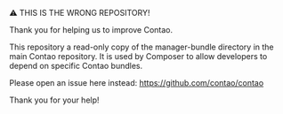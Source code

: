 ⚠ THIS IS THE WRONG REPOSITORY!

Thank you for helping us to improve Contao.

This repository a read-only copy of the manager-bundle directory in the main
Contao repository. It is used by Composer to allow developers to depend on
specific Contao bundles.

Please open an issue here instead: https://github.com/contao/contao

Thank you for your help!
